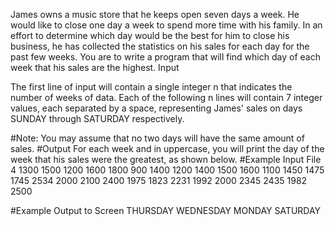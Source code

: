 James owns a music store that he keeps open seven days a week. He would like to close one day a week to spend
more time with his family. In an effort to determine which day would be the best for him to close his business, he
has collected the statistics on his sales for each day for the past few weeks.
You are to write a program that will find which day of each week that his sales are the highest.
Input

The first line of input will contain a single integer n that indicates the number of weeks of data. Each of the
following n lines will contain 7 integer values, each separated by a space, representing James' sales on days
SUNDAY through SATURDAY respectively.

#Note: You may assume that no two days will have the same amount of sales.
#Output
For each week and in uppercase, you will print the day of the week that his sales were the greatest, as shown below.
#Example Input File
4
1300 1500 1200 1600 1800 900 1400
1200 1400 1500 1600 1100 1450 1475
1745 2534 2000 2100 2400 1975 1823
2231 1992 2000 2345 2435 1982 2500

#Example Output to Screen
THURSDAY
WEDNESDAY
MONDAY
SATURDAY
